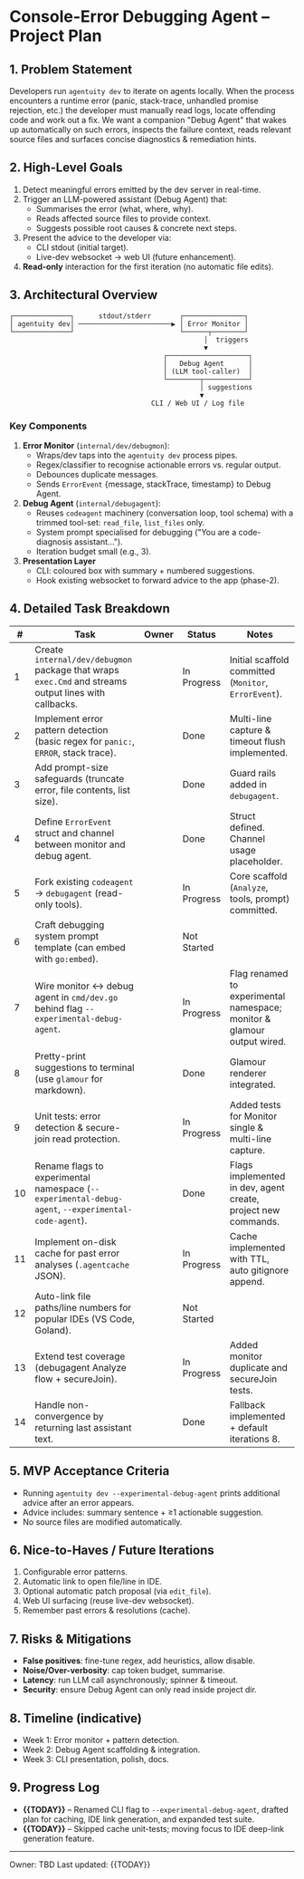 # Console-Error Debugging Agent – Project Plan

## 1. Problem Statement
Developers run `agentuity dev` to iterate on agents locally. When the process encounters a runtime error (panic, stack-trace, unhandled promise rejection, etc.) the developer must manually read logs, locate offending code and work out a fix. We want a companion "Debug Agent" that wakes up automatically on such errors, inspects the failure context, reads relevant source files and surfaces concise diagnostics & remediation hints.

## 2. High-Level Goals
1. Detect meaningful errors emitted by the dev server in real-time.
2. Trigger an LLM-powered assistant (Debug Agent) that:
   - Summarises the error (what, where, why).
   - Reads affected source files to provide context.
   - Suggests possible root causes & concrete next steps.
3. Present the advice to the developer via:
   - CLI stdout (initial target).
   - Live-dev websocket → web UI (future enhancement).
4. **Read-only** interaction for the first iteration (no automatic file edits).

## 3. Architectural Overview
```text
┌──────────────┐      stdout/stderr       ┌───────────────┐
│ agentuity dev│ ───────────────────────▶ │ Error Monitor │
└──────────────┘                          └──────┬────────┘
                                                │  triggers
                                                ▼
                                      ┌────────────────────┐
                                      │   Debug Agent      │
                                      │ (LLM tool-caller)  │
                                      └────────┬───────────┘
                                               │ suggestions
                                               ▼
                                   CLI / Web UI / Log file
```

### Key Components
1. **Error Monitor** (`internal/dev/debugmon`):
   - Wraps/dev taps into the `agentuity dev` process pipes.
   - Regex/classifier to recognise actionable errors vs. regular output.
   - Debounces duplicate messages.
   - Sends `ErrorEvent` {message, stackTrace, timestamp} to Debug Agent.
2. **Debug Agent** (`internal/debugagent`):
   - Reuses `codeagent` machinery (conversation loop, tool schema) with a trimmed tool-set: `read_file`, `list_files` only.
   - System prompt specialised for debugging ("You are a code-diagnosis assistant…").
   - Iteration budget small (e.g., 3).
3. **Presentation Layer**
   - CLI: coloured box with summary + numbered suggestions.
   - Hook existing websocket to forward advice to the app (phase-2).

## 4. Detailed Task Breakdown
| # | Task | Owner | Status | Notes |
|---|------|-------|--------|-------|
| 1 | Create `internal/dev/debugmon` package that wraps `exec.Cmd` and streams output lines with callbacks. |  | In Progress | Initial scaffold committed (`Monitor`, `ErrorEvent`). |
| 2 | Implement error pattern detection (basic regex for `panic:`, `ERROR`, stack trace). |  | Done | Multi-line capture & timeout flush implemented. |
| 3 | Add prompt-size safeguards (truncate error, file contents, list size). |  | Done | Guard rails added in `debugagent`. |
| 4 | Define `ErrorEvent` struct and channel between monitor and debug agent. |  | Done | Struct defined. Channel usage placeholder. |
| 5 | Fork existing `codeagent` → `debugagent` (read-only tools). |  | In Progress | Core scaffold (`Analyze`, tools, prompt) committed. |
| 6 | Craft debugging system prompt template (can embed with `go:embed`). |  | Not Started |  |
| 7 | Wire monitor ↔ debug agent in `cmd/dev.go` behind flag `--experimental-debug-agent`. |  | In Progress | Flag renamed to experimental namespace; monitor & glamour output wired. |
| 8 | Pretty-print suggestions to terminal (use `glamour` for markdown). |  | Done | Glamour renderer integrated. |
| 9 | Unit tests: error detection & secure-join read protection. |  | In Progress | Added tests for Monitor single & multi-line capture. |
| 10 | Rename flags to experimental namespace (`--experimental-debug-agent`, `--experimental-code-agent`). |  | Done | Flags implemented in dev, agent create, project new commands. |
| 11 | Implement on-disk cache for past error analyses (`.agentcache` JSON). |  | In Progress | Cache implemented with TTL, auto gitignore append. |
| 12 | Auto-link file paths/line numbers for popular IDEs (VS Code, Goland). |  | Not Started |  |
| 13 | Extend test coverage (debugagent Analyze flow + secureJoin). |  | In Progress | Added monitor duplicate and secureJoin tests. |
| 14 | Handle non-convergence by returning last assistant text. |  | Done | Fallback implemented + default iterations 8. |

## 5. MVP Acceptance Criteria
- Running `agentuity dev --experimental-debug-agent` prints additional advice after an error appears.
- Advice includes: summary sentence + ≥1 actionable suggestion.
- No source files are modified automatically.

## 6. Nice-to-Haves / Future Iterations
1. Configurable error patterns.
2. Automatic link to open file/line in IDE.
3. Optional automatic patch proposal (via `edit_file`).
4. Web UI surfacing (reuse live-dev websocket).
5. Remember past errors & resolutions (cache).

## 7. Risks & Mitigations
- **False positives**: fine-tune regex, add heuristics, allow disable.
- **Noise/Over-verbosity**: cap token budget, summarise.
- **Latency**: run LLM call asynchronously; spinner & timeout.
- **Security**: ensure Debug Agent can only read inside project dir.

## 8. Timeline (indicative)
- Week 1: Error monitor + pattern detection.
- Week 2: Debug Agent scaffolding & integration.
- Week 3: CLI presentation, polish, docs.

## 9. Progress Log

- **{{TODAY}}** – Renamed CLI flag to `--experimental-debug-agent`, drafted plan for caching, IDE link generation, and expanded test suite.
- **{{TODAY}}** – Skipped cache unit-tests; moving focus to IDE deep-link generation feature.

---
Owner: TBD
Last updated: {{TODAY}} 